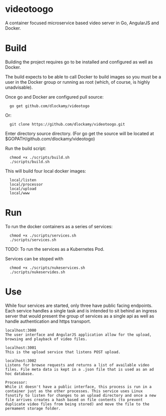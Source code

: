 # videotoogo
A container focused microservice based video server in Go, AngularJS and Docker.

# Build

Building the project requires go to be installed and configured as well as Docker. 

The build expects to be able to call Docker to build images so you must be a user in the Docker group or running as root (which, of course, is highly unadvisable).

Once go and Docker are configured pull source:
```
  go get github.com/dlockamy/videotogo
```
Or:
```
  git clone https://github.com/dlockamy/videotoogo.git   
```

Enter directory source directory.
(For go get the source will be located at $GOPATH/github.com/dlockamy/videotogo)

Run the build script:
```
  chmod +x ./scripts/build.sh
  ./scripts/build.sh
```

This will build four local docker images:
```
  local/listen
  local/processor
  local/upload
  local/www
 ```
  # Run

To run the docker containers as a series of services:

```
  chmod +x ./scripts/services.sh
  ./scripts/services.sh
```

TODO:
To run the services as a Kubernetes Pod.

Services can be stoped with 

```
  chmod +x ./scripts/nukeservices.sh
  ./scripts/nukeservides.sh 
```
# Use

While four services are started, only three have public facing endpoints. Each service handles a single task and is intended to sit behind an ingress server that would present the group of services as a single api as well as handle authentication and https transport.

```
localhost:3000
The user interface and AngularJS application allow for the upload, browsing and playback of video files.
```
```
localhost:3001 
This is the upload service that listens POST upload.
```

```
localhost:3002 
Listens for browse requests and returns a list of available video files. File meta data is kept in a .json file that is used as an ad hoc database.
```
```
Processor: 
While it doesn't have a public interface, this process is run in a container just as the other processes. This service uses Linux fsnotify to listen for changes to an upload directory and once a new file arrives creates a hash based on file contents (to prevent duplicate video files from being stored) and move the file to the permament storage folder.
```
